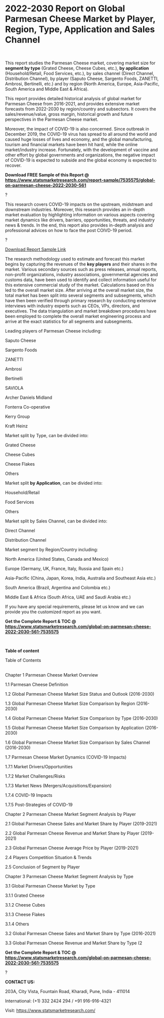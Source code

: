 <h1>2022-2030 Report on Global Parmesan Cheese Market by Player, Region, Type, Application and Sales Channel</h1><br/><p>This report studies the Parmesan Cheese market, covering market size for <strong>segment by type</strong> (Grated Cheese, Cheese Cubes, etc.), <strong>by application</strong> (Household/Retail, Food Services, etc.), by sales channel (Direct Channel, Distribution Channel), by player (Saputo Cheese, Sargento Foods, ZANETTI, Ambrosi, Bertinelli, etc.) and by region (North America, Europe, Asia-Pacific, South America and Middle East & Africa).</p>
 
 
 
 <p>This report provides detailed historical analysis of global market for Parmesan Cheese from 2016-2021, and provides extensive market forecasts from 2022-2030 by region/country and subsectors. It covers the sales/revenue/value, gross margin, historical growth and future perspectives in the Parmesan Cheese market.</p>
 
 
 
 <p>Moreover, the impact of COVID-19 is also concerned. Since outbreak in December 2019, the COVID-19 virus has spread to all around the world and caused huge losses of lives and economy, and the global manufacturing, tourism and financial markets have been hit hard, while the online market/industry increase. Fortunately, with the development of vaccine and other effort by global governments and organizations, the negative impact of COVID-19 is expected to subside and the global economy is expected to recover.</p>
 
 
 
 <div><b>Download FREE Sample of this Report @ <a href="https://www.statsmarketresearch.com/download-free-sample/7535575/global-on-parmesan-cheese-2022-2030-561">https://www.statsmarketresearch.com/report-sample/7535575/global-on-parmesan-cheese-2022-2030-561</a></b></div>
 
 
 
 <p>? </p>
 
 
 
 <p>This research covers COVID-19 impacts on the upstream, midstream and downstream industries. Moreover, this research provides an in-depth market evaluation by highlighting information on various aspects covering market dynamics like drivers, barriers, opportunities, threats, and industry news & trends. In the end, this report also provides in-depth analysis and professional advices on how to face the post COIVD-19 period.</p>
 
 
 
 <p>? </p>
 
 
 
 <p><a href="https://www.statsmarketresearch.com/download-free-sample/7535575/global-on-parmesan-cheese-2022-2030-561">Download Report Sample Link</a></p>
 
 
 
 <p>The research methodology used to estimate and forecast this market begins by capturing the revenues of the <strong>key players</strong> and their shares in the market. Various secondary sources such as press releases, annual reports, non-profit organizations, industry associations, governmental agencies and customs data, have been used to identify and collect information useful for this extensive commercial study of the market. Calculations based on this led to the overall market size. After arriving at the overall market size, the total market has been split into several segments and subsegments, which have then been verified through primary research by conducting extensive interviews with industry experts such as CEOs, VPs, directors, and executives. The data triangulation and market breakdown procedures have been employed to complete the overall market engineering process and arrive at the exact statistics for all segments and subsegments.</p>
 
 
 
 <p>Leading players of Parmesan Cheese including:</p>
 
 
 
 <p>Saputo Cheese</p>
 
 
 
 <p>Sargento Foods</p>
 
 
 
 <p>ZANETTI</p>
 
 
 
 <p>Ambrosi</p>
 
 
 
 <p>Bertinelli</p>
 
 
 
 <p>SAVIOLA</p>
 
 
 
 <p>Archer Daniels Midland</p>
 
 
 
 <p>Fonterra Co-operative</p>
 
 
 
 <p>Kerry Group</p>
 
 
 
 <p>Kraft Heinz</p>
 
 
 
 <p>Market split by Type, can be divided into:</p>
 
 
 
 <p>Grated Cheese</p>
 
 
 
 <p>Cheese Cubes</p>
 
 
 
 <p>Cheese Flakes</p>
 
 
 
 <p>Others</p>
 
 
 
 <p>Market split <strong>by Application</strong>, can be divided into:</p>
 
 
 
 <p>Household/Retail</p>
 
 
 
 <p>Food Services</p>
 
 
 
 <p>Others</p>
 
 
 
 <p>Market split by Sales Channel, can be divided into:</p>
 
 
 
 <p>Direct Channel</p>
 
 
 
 <p>Distribution Channel</p>
 
 
 
 <p>Market segment by Region/Country including:</p>
 
 
 
 <p>North America (United States, Canada and Mexico)</p>
 
 
 
 <p>Europe (Germany, UK, France, Italy, Russia and Spain etc.)</p>
 
 
 
 <p>Asia-Pacific (China, Japan, Korea, India, Australia and Southeast Asia etc.)</p>
 
 
 
 <p>South America (Brazil, Argentina and Colombia etc.)</p>
 
 
 
 <p>Middle East & Africa (South Africa, UAE and Saudi Arabia etc.)</p>
 
 
 
 <p>If you have any special requirements, please let us know and we can provide you the customized report as you want.</p>
 
 
 
 <div><b>Get the Complete Report & TOC @ <a href="https://www.statsmarketresearch.com/global-on-parmesan-cheese-2022-2030-561-7535575">https://www.statsmarketresearch.com/global-on-parmesan-cheese-2022-2030-561-7535575</a></b></div>
 
 
 
 <p><br />
 
 <b>Table of content</b></p>
 
 
 
 <p>Table of Contents<br />
 
 <br />
 
 Chapter 1 Parmesan Cheese Market Overview<br />
 
 1.1 Parmesan Cheese Definition<br />
 
 1.2 Global Parmesan Cheese Market Size Status and Outlook (2016-2030)<br />
 
 1.3 Global Parmesan Cheese Market Size Comparison by Region (2016-2030)<br />
 
 1.4 Global Parmesan Cheese Market Size Comparison by Type (2016-2030)<br />
 
 1.5 Global Parmesan Cheese Market Size Comparison by Application (2016-2030)<br />
 
 1.6 Global Parmesan Cheese Market Size Comparison by Sales Channel (2016-2030)<br />
 
 1.7 Parmesan Cheese Market Dynamics (COVID-19 Impacts)<br />
 
 1.7.1 Market Drivers/Opportunities<br />
 
 1.7.2 Market Challenges/Risks<br />
 
 1.7.3 Market News (Mergers/Acquisitions/Expansion)<br />
 
 1.7.4 COVID-19 Impacts<br />
 
 1.7.5 Post-Strategies of COVID-19<br />
 
 Chapter 2 Parmesan Cheese Market Segment Analysis by Player<br />
 
 2.1 Global Parmesan Cheese Sales and Market Share by Player (2019-2021)<br />
 
 2.2 Global Parmesan Cheese Revenue and Market Share by Player (2019-2021)<br />
 
 2.3 Global Parmesan Cheese Average Price by Player (2019-2021)<br />
 
 2.4 Players Competition Situation & Trends<br />
 
 2.5 Conclusion of Segment by Player<br />
 
 Chapter 3 Parmesan Cheese Market Segment Analysis by Type<br />
 
 3.1 Global Parmesan Cheese Market by Type<br />
 
 3.1.1 Grated Cheese<br />
 
 3.1.2 Cheese Cubes<br />
 
 3.1.3 Cheese Flakes<br />
 
 3.1.4 Others<br />
 
 3.2 Global Parmesan Cheese Sales and Market Share by Type (2016-2021)<br />
 
 3.3 Global Parmesan Cheese Revenue and Market Share by Type (2</p>
 
 
 
 <div><b>Get the Complete Report & TOC @ <a href="https://www.statsmarketresearch.com/global-on-parmesan-cheese-2022-2030-561-7535575">https://www.statsmarketresearch.com/global-on-parmesan-cheese-2022-2030-561-7535575</a></b></div>
 
 
 
 <p>? </p>
 
 
 
 <p><b>CONTACT US:</b><br />
 
 203A, City Vista, Fountain Road, Kharadi, Pune, India - 411014<br />
 
 International: (+1) 332 2424 294 / +91 916-916-4321<br />
 
 Visit: <a href="https://www.statsmarketresearch.com/">https://www.statsmarketresearch.com/</a></p>
